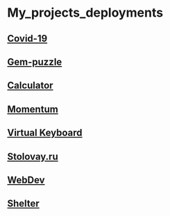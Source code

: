 # My_projects_deployments
## [Covid-19](https://monkeykingbar-bit.github.io/My_projects/covid-dashboard/dist/index.html)
## [Gem-puzzle](https://rolling-scopes-school.github.io/monkeykingbar-bit-JS2020Q3/gem-puzzle/index.html)
## [Calculator](https://monkeykingbar-bit-calculator.netlify.app/)
## [Momentum](https://rolling-scopes-school.github.io/monkeykingbar-bit-JS2020Q3/momentum/momentum.html)
## [Virtual Keyboard](https://rolling-scopes-school.github.io/monkeykingbar-bit-JS2020Q3/keyboard/keyboard.html)
## [Stolovay.ru](https://monkeykingbar-bit.github.io/My_projects/stolovay/dist/index.html)
## [WebDev](https://monkeykingbar-bit-webdev.netlify.app/)
## [Shelter](https://rolling-scopes-school.github.io/monkeykingbar-bit-JS2020Q3/shelter/pages/main/main.html)
